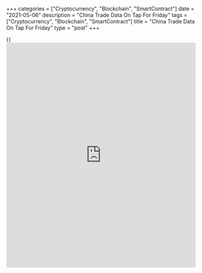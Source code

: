 +++
categories = ["Cryptocurrency", "Blockchain", "SmartContract"]
date = "2021-05-06"
description = "China Trade Data On Tap For Friday"
tags = ["Cryptocurrency", "Blockchain", "SmartContract"]
title = "China Trade Data On Tap For Friday"
type = "post"
+++

{{<iframe id="large-banner" src="https://www.bounty.group/#slide=7.0" width="100%" height="600" scrolling="no" style="border: 0px solid rgb(216, 221, 230); border-radius: 3px;">}}

China is scheduled to release April numbers for imports, exports and
trade balance, highlighting a busy day for Asia-Pacific economic
activity.

Imports are expected to surged 42.5 percent on year after jumping 38.1
percent in March. Exports are called higher by an annual 24.1 percent,
slowing from 30.6 percent in the previous month. The trade surplus is
called at $28.1 percent, up from $13.8 percent a month earlier.

China also will see April results for the composite and services PMIs
from Caixin; in March, their scores were 54.3 and 53.1, respectively.

Japan will see final April figures for the services and composite
indexes from Jibun Bank; their previous readings were 48.3 and 49.9,
respectively.

South Korea will provide March data for current account; in February,
the current account surplus was $8.03 billion.

Australia will see April results for the Performance of Services Index
from the Australian Industry Group; in

Taiwan will release April figures for imports, exports and trade
balance. Imports are expected to jump 24.0 percent in year after rising
27.0 percent in March. Exports are called higher by an annual 26.9
percent after gaining 27.1 percent in the previous month. The trade
surplus is pegged at $3.12 billion, down from $3.66 billion a month
earlier.

The Philippines will provide March numbers for imports, exports, trade
balance and industrial production. In February, imports were up 2.7
percent on year, exports were down 2.3 percent, the trade deficit was
$2.293 billion and industrial production plummeted an annual 46.5
percent.

For comments and feedback [contact](https://www.playgroundfx.com/contact/): editorial@rtt[news](https://www.letsplayfx.com/blog/forex-news-website/).com

[Economic News][1]

 **What parts of the world are seeing the best (and worst) economic
performances lately? Click[here][2] to check out our [Econ Scorecard][2]
and find out! See up-to-the-moment [ranking](https://www.playgroundfx.com/blog/crypto-exchange-ranking/)s for the best and worst
performers in [GDP][3], [unemployment rate][4], [inflation][5] and much
more.**

   1. www.rtt[news](https://www.letsplayfx.com/blog/forex-news-website/).com/Content/EconomicNews.aspx
   2. www.rtt[news](https://www.letsplayfx.com/blog/forex-news-website/).com/economic-scorecard/world-rank/unemployment-rate/highest-performance.aspx
   3. www.rtt[news](https://www.letsplayfx.com/blog/forex-news-website/).com/economic-scorecard/world-rank/GDP/highest-performance.aspx
   4. www.rtt[news](https://www.letsplayfx.com/blog/forex-news-website/).com/economic-scorecard/world-rank/unemployment-rate/lowest-performance.aspx
   5. www.rtt[news](https://www.letsplayfx.com/blog/forex-news-website/).com/economic-scorecard/world-rank/CPI/highest-performance.aspx